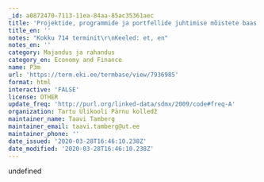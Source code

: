 ```yaml
---
_id: a0872470-7113-11ea-84aa-85ac35361aec
title: 'Projektide, programmide ja portfellide juhtimise mõistete baas'
title_en: ''
notes: "Kokku 714 terminit\r\nKeeled: et, en"
notes_en: ''
category: Majandus ja rahandus
category_en: Economy and Finance
name: P3m
url: 'https://term.eki.ee/termbase/view/7936985'
format: html
interactive: 'FALSE'
license: OTHER
update_freq: 'http://purl.org/linked-data/sdmx/2009/code#freq-A'
organization: Tartu Ülikooli Pärnu kolledž
maintainer_name: Taavi Tamberg
maintainer_email: taavi.tamberg@ut.ee
maintainer_phone: ''
date_issued: '2020-03-28T16:46:10.238Z'
date_modified: '2020-03-28T16:46:10.238Z'
---
```

undefined

